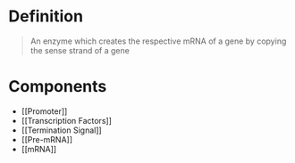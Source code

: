 # Definition
>An enzyme which creates the respective mRNA of a gene by copying the sense strand of a gene

# Components
- [[Promoter]]
- [[Transcription Factors]]
- [[Termination Signal]]
- [[Pre-mRNA]]
- [[mRNA]]
